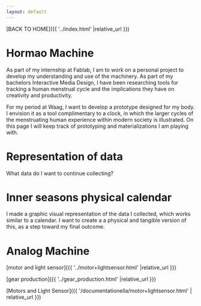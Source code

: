 ```yaml
---
layout: default
---
```


[BACK TO HOME]({{ '../index.html' |relative_url }})


# Hormao Machine

As part of my internship at Fablab, I am to work on a personal project to develop my understanding and use of the machinery. As part of my bachelors Interactive Media Design, I have been researching tools for tracking a human menstrual cycle and the implications they have on creativity and productivity. 

For my period at Waag, I want to develop a prototype designed for my body. I envision it as a tool complimentary to a clock, in which the larger cycles of the menstruating human experience within modern society is illustrated. On this page I will keep track of prototyping and materializations I am playing with.




# Representation of data 
What data do I want to continue collecting?



# Inner seasons physical calendar
I made a graphic visual representation of the data I collected, which works similar to a calendar. I want to create a a physical and tangible version of this, as a step toward my final outcome.






# Analog Machine

[motor and light sensor]({{ '../motor+lightsensor.html' |relative_url }})

[gear production]({{ '../gear_production.html' |relative_url }})


[Motors and Light Sensor]({{ '/documentationella/motor+lightsensor.html' | relative_url }})
